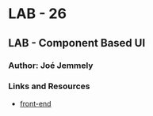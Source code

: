 # LAB - 26

## LAB - Component Based UI

### Author: Joé Jemmely

### Links and Resources
* [front-end](https://codesandbox.io/s/lab-26-3sdjt)
